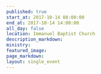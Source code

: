 ```yaml
---
published: true
start_at: 2017-10-14 08:00:00
end_at: 2017-10-14 14:00:00
all_day: false
location: Immanuel Baptist Church
description_markdown:
ministry:
featured_image:
page_markdown:
layout: single_event
---
```


